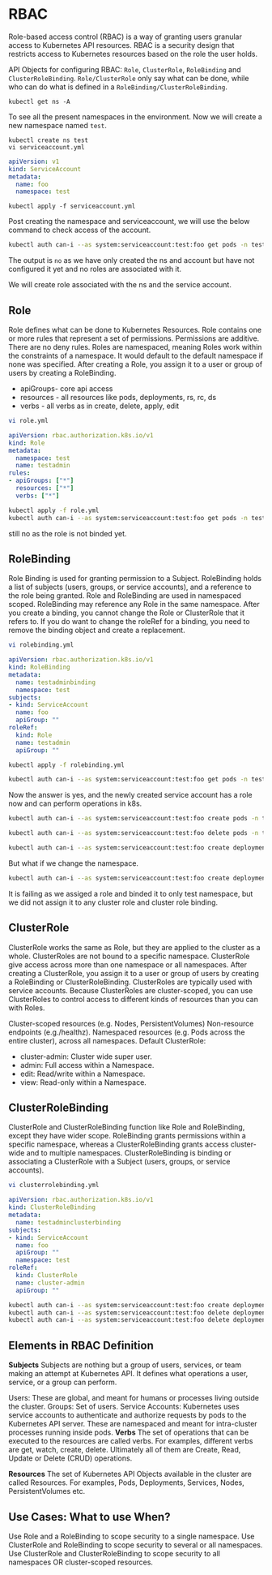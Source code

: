 # RBAC
Role-based access control (RBAC) is a way of granting users granular access to Kubernetes API resources. RBAC is a security design that restricts access to Kubernetes resources based on the role the user holds.

API Objects for configuring RBAC: `Role`, `ClusterRole`, `RoleBinding` and `ClusterRoleBinding`.
`Role/ClusterRole` only say what can be done, while who can do what is defined in a `RoleBinding/ClusterRoleBinding`.
```
kubectl get ns -A
```
To see all the present namespaces in the environment.
Now we will create a new namespace named `test`.
```
kubectl create ns test
vi serviceaccount.yml
```
```yaml
apiVersion: v1
kind: ServiceAccount
metadata:
  name: foo
  namespace: test
```
```
kubectl apply -f serviceaccount.yml
```
Post creating the namespace and serviceaccount, we will use the below command to check access of the account.
```bash
kubectl auth can-i --as system:serviceaccount:test:foo get pods -n test
```
The output is `no` as we have only created the ns and account but have not configured it yet and no roles are associated with it.

We will create role associated with the ns and the service account.

## Role

Role defines what can be done to Kubernetes Resources.
Role contains one or more rules that represent a set of permissions.
Permissions are additive. There are no deny rules.
Roles are namespaced, meaning Roles work within the constraints of a namespace. It would default to the default namespace if none was specified.
After creating a Role, you assign it to a user or group of users by creating a RoleBinding.

* apiGroups- core api access
* resources - all resources like pods, deployments, rs, rc, ds
* verbs - all verbs as in create, delete, apply, edit
```bash
vi role.yml
```
```yaml
apiVersion: rbac.authorization.k8s.io/v1
kind: Role
metadata:
  namespace: test
  name: testadmin
rules:
- apiGroups: ["*"]
  resources: ["*"]
  verbs: ["*"]
```
```bash
kubectl apply -f role.yml 
kubectl auth can-i --as system:serviceaccount:test:foo get pods -n test
```
still no as the role is not binded yet.

## RoleBinding

Role Binding is used for granting permission to a Subject.
RoleBinding holds a list of subjects (users, groups, or service accounts), and a reference to the role being granted.
Role and RoleBinding are used in namespaced scoped.
RoleBinding may reference any Role in the same namespace.
After you create a binding, you cannot change the Role or ClusterRole that it refers to. If you do want to change the roleRef for a binding, you need to remove the binding object and create a replacement.
```bash
vi rolebinding.yml
```
```yaml
apiVersion: rbac.authorization.k8s.io/v1
kind: RoleBinding
metadata:
  name: testadminbinding
  namespace: test
subjects:
- kind: ServiceAccount
  name: foo
  apiGroup: ""
roleRef:
  kind: Role
  name: testadmin
  apiGroup: ""
```
```bash
kubectl apply -f rolebinding.yml 

kubectl auth can-i --as system:serviceaccount:test:foo get pods -n test
```
Now the answer is yes, and the newly created service account has a role now and can perform operations in k8s.
```bash
kubectl auth can-i --as system:serviceaccount:test:foo create pods -n test

kubectl auth can-i --as system:serviceaccount:test:foo delete pods -n test

kubectl auth can-i --as system:serviceaccount:test:foo create deployments -n test
```
But what if we change the namespace.
```bash
kubectl auth can-i --as system:serviceaccount:test:foo create deployments -n kube-system
```
It is failing as we assiged a role and binded it to only test namespace, but we did not assign it to any cluster role and cluster role binding.

## ClusterRole

ClusterRole works the same as Role, but they are applied to the cluster as a whole.
ClusterRoles are not bound to a specific namespace. ClusterRole give access across more than one namespace or all namespaces.
After creating a ClusterRole, you assign it to a user or group of users by creating a RoleBinding or ClusterRoleBinding.
ClusterRoles are typically used with service accounts.
Because ClusterRoles are cluster-scoped, you can use ClusterRoles to control access to different kinds of resources than you can with Roles.

Cluster-scoped resources (e.g. Nodes, PersistentVolumes)
Non-resource endpoints (e.g./healthz).
Namespaced resources (e.g. Pods across the entire cluster), across all namespaces.
Default ClusterRole:

* cluster-admin: Cluster wide super user.
* admin: Full access within a Namespace.
* edit: Read/write within a Namespace.
* view: Read-only within a Namespace.


## ClusterRoleBinding

ClusterRole and ClusterRoleBinding function like Role and RoleBinding, except they have wider scope.
RoleBinding grants permissions within a specific namespace, whereas a ClusterRoleBinding grants access cluster-wide and to multiple namespaces.
ClusterRoleBinding is binding or associating a ClusterRole with a Subject (users, groups, or service accounts).
```bash
vi clusterrolebinding.yml
```
```yaml
apiVersion: rbac.authorization.k8s.io/v1
kind: ClusterRoleBinding
metadata:
  name: testadminclusterbinding
subjects:
- kind: ServiceAccount
  name: foo
  apiGroup: ""
  namespace: test
roleRef:
  kind: ClusterRole
  name: cluster-admin
  apiGroup: ""
```
```bash
kubectl auth can-i --as system:serviceaccount:test:foo create deployments -n kube-system
kubectl auth can-i --as system:serviceaccount:test:foo delete deployments -n kube-system
kubectl auth can-i --as system:serviceaccount:test:foo delete deployments -n default
```
## Elements in RBAC Definition
**Subjects**
Subjects are nothing but a group of users, services, or team making an attempt at Kubernetes API. It defines what operations a user, service, or a group can perform.

Users: These are global, and meant for humans or processes living outside the cluster.
Groups: Set of users.
Service Accounts: Kubernetes uses service accounts to authenticate and authorize requests by pods to the Kubernetes API server. These are namespaced and meant for intra-cluster processes running inside pods.
**Verbs**
The set of operations that can be executed to the resources are called verbs. For examples, different verbs are get, watch, create, delete. Ultimately all of them are Create, Read, Update or Delete (CRUD) operations.

**Resources**
The set of Kubernetes API Objects available in the cluster are called Resources. For examples, Pods, Deployments, Services, Nodes, PersistentVolumes etc.


## Use Cases: What to use When?
Use Role and a RoleBinding to scope security to a single namespace.
Use ClusterRole and RoleBinding to scope security to several or all namespaces.
Use ClusterRole and ClusterRoleBinding to scope security to all namespaces OR cluster-scoped resources.
